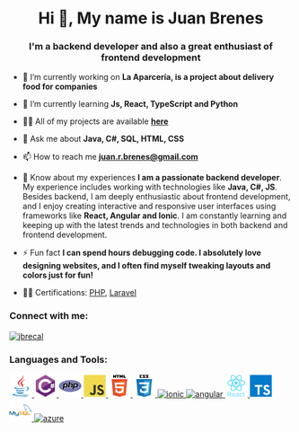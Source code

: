 <h1 align="center">Hi 👋, My name is Juan Brenes</h1>
<h3 align="center">I'm a backend developer and also a great enthusiast of frontend development</h3>

- 🔭 I’m currently working on **La Aparcería, is a project about delivery food for companies**

- 🌱 I’m currently learning **Js, React, TypeScript and Python**

- 👨‍💻 All of my projects are available **[here](https://github.com/jbrecal?tab=repositories)**

- 💬 Ask me about **Java, C#, SQL, HTML, CSS**

- 📫 How to reach me **juan.r.brenes@gmail.com**

- 📄 Know about my experiences **I am a passionate backend developer**. My experience includes working with technologies like **Java, C#, JS**. Besides backend, I am deeply enthusiastic about frontend development, and I enjoy creating interactive and responsive user interfaces using frameworks like **React, Angular and Ionic**. I am constantly learning and keeping up with the latest trends and technologies in both backend and frontend development.

- ⚡ Fun fact **I can spend hours debugging code. I absolutely love designing websites, and I often find myself tweaking layouts and colors just for fun!**

- 👨‍💻 Certifications: [PHP](https://campus-ademass.com/aut/13319), [Laravel](https://campus-ademass.com/aut/13318)

<h3 align="left">Connect with me:</h3>
<p align="left">
<a href="https://linkedin.com/in/jbrecal" target="blank"><img align="center" src="https://raw.githubusercontent.com/rahuldkjain/github-profile-readme-generator/master/src/images/icons/Social/linked-in-alt.svg" alt="jbrecal" height="30" width="40" /></a>
</p>

<h3 align="left">Languages and Tools:</h3

<p align="left"> <a href="https://www.java.com" target="_blank" rel="noreferrer"> <img src="https://raw.githubusercontent.com/devicons/devicon/master/icons/java/java-original.svg" alt="java" width="40" height="40"/> </a>
<a href="https://www.w3schools.com/cs/" target="_blank" rel="noreferrer"> <img src="https://raw.githubusercontent.com/devicons/devicon/master/icons/csharp/csharp-original.svg" alt="csharp" width="40" height="40"/> </a> <a href="https://www.php.net" target="_blank" rel="noreferrer"> <img src="https://raw.githubusercontent.com/devicons/devicon/master/icons/php/php-original.svg" alt="php" width="40" height="40"/> </a> <a href="https://developer.mozilla.org/en-US/docs/Web/JavaScript" target="_blank" rel="noreferrer"> <img src="https://raw.githubusercontent.com/devicons/devicon/master/icons/javascript/javascript-original.svg" alt="javascript" width="40" height="40"/> </a> <a href="https://www.w3.org/html/" target="_blank" rel="noreferrer"> <img src="https://raw.githubusercontent.com/devicons/devicon/master/icons/html5/html5-original-wordmark.svg" alt="html5" width="40" height="40"/> </a> <a href="https://www.w3schools.com/css/" target="_blank" rel="noreferrer"> <img src="https://raw.githubusercontent.com/devicons/devicon/master/icons/css3/css3-original-wordmark.svg" alt="css3" width="40" height="40"/> </a> <a href="https://ionicframework.com" target="_blank" rel="noreferrer"> <img src="https://upload.wikimedia.org/wikipedia/commons/d/d1/Ionic_Logo.svg" alt="ionic" width="40" height="40"/> </a> <a href="https://angular.io" target="_blank" rel="noreferrer"> <img src="https://angular.io/assets/images/logos/angular/angular.svg" alt="angular" width="40" height="40"/> </a> <a href="https://reactjs.org/" target="_blank" rel="noreferrer"> <img src="https://raw.githubusercontent.com/devicons/devicon/master/icons/react/react-original-wordmark.svg" alt="react" width="40" height="40"/> </a> <a href="https://www.typescriptlang.org/" target="_blank" rel="noreferrer"> <img src="https://raw.githubusercontent.com/devicons/devicon/master/icons/typescript/typescript-original.svg" alt="typescript" width="40" height="40"/> </a> <a href="https://www.mysql.com/" target="_blank" rel="noreferrer"> <img src="https://raw.githubusercontent.com/devicons/devicon/master/icons/mysql/mysql-original-wordmark.svg" alt="mysql" width="40" height="40"/> </a> <a href="https://azure.microsoft.com/en-in/" target="_blank" rel="noreferrer"> <img src="https://www.vectorlogo.zone/logos/microsoft_azure/microsoft_azure-icon.svg" alt="azure" width="40" height="40"/> </a> </p>
